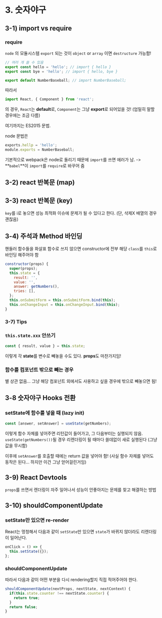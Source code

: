 # 3. 숫자야구

## 3-1) import vs require

### require

`node` 의 모듈시스템
`export` 되는 것이 `object` or `array` 이면 `destructure` 가능함!

```javascript
// 여러 개 쓸 수 있음
export const hello = 'hello'; // import { hello }
export const bye = 'hello'; // import { hello, bye }

export default NumberBaseball; // import NumberBaseball;
```

따라서

```javascript
import React, { Component } from 'react';
```

의 경우, `React`는 **default**로, `Component`는 그냥 **export**로 되어있을 것!
(엄밀히 말할 경우에는 조금 다름)

여기까지는 ES2015 문법.

node 문법은

```javascript
exports.hellp = 'hello';
module.exports = NumberBaseball;
```

기본적으로 webpack은 node로 돌리기 때문에 `import`를 쓰면 에러가 남.
-> **`babel`**이 `import`를 `require`로 바꾸어 줌

## 3-2) react 반복문 (map)

## 3-3) react 반복문 (key)

`key`를 i로 놓으면 성능 최적화 이슈에 문제가 될 수 있다고 한다.
(단, 삭제X 배열의 경우 괜찮음)

## 3-4) 주석과 Method 바인딩

핸들러 함수들을 화살표 함수로 쓰지 않으면 constructor에 전부 해당 `class`를 `this`로 바인딩 해주어야 함

```javascript
constructor(props) {
  super(props);
  this.state = {
    result: '',
    value: '',
    answer: getNumbers(),
    tries: [],
  };
  this.onSubmitForm = this.onSubmitForm.bind(this);
  this.onChangeInput = this.onChangeInput.bind(this);
}
```

### 3-7) Tips

### `this.state.xxx` 안쓰기

```javascript
const { result, value } = this.state;
```

이렇게 각 **state**를 변수로 빼놓을 수도 있다.
**props**도 마찬가지임!

### 함수를 컴포넌트 밖으로 빼는 경우

별 상관 없음... 그냥 해당 컴포넌트 외에서도 사용하고 싶을 경우에 밖으로 빼놓으면 됨!

## 3-8 숫자야구 Hooks 전환

### setState에 함수를 넣을 때 (lazy init)

```javascript
const [answer, setAnswer] = useState(getNumbers);
```

이렇게 함수 자체를 넣어주면 리턴값이 들어가고, 그 다음부터는 실행되지 않음.
`useState(getNumbers())`될 경우 리렌더링이 될 때마다 쓸데없이 새로 실행된다
(그냥 값을 무시함)

이후에 `setAnswer`를 호출할 때에는 return 값을 넣어야 함!
(사실 함수 자체를 넣어도 동작은 된다... 하지만 이건 그냥 얻어걸린거임)

## 3-9) React Devtools

`props`를 쓰면서 렌더링이 자주 일어나서 성능이 안좋아지는 문제를 찾고 해결하는 방법

## 3-10) shouldComponentUpdate

### setState만 있으면 re-render

React는 멍청해서 다음과 같이 `setState`만 있으면 `state`가 바뀌지 않더라도 리렌더링이 일어난다.

```javascript
onClick = () => {
  this.setState({});
};
```

### shouldComponentUpdate

따라서 다음과 같이 어떤 부분을 다시 rendering할지 직접 적어주어야 한다.

```javascript
shouldComponentUpdate(nextProps, nextState, nextContext) {
  if(this.state.counter !== nextState.counter) {
    return true;
  }
  return false;
}
```
